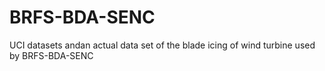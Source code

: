# BRFS-BDA-SENC
UCI datasets andan actual data set of the blade icing of wind turbine used by BRFS-BDA-SENC
